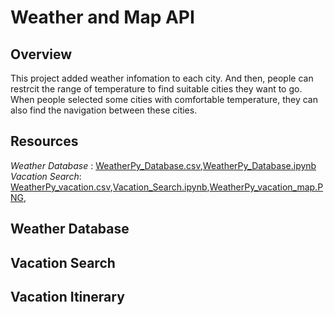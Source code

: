 # Weather and Map API
## Overview
This project added weather infomation to each city. And then, people can restrcit the range of temperature to find suitable cities they want to go. When people selected some cities with comfortable temperature, they can also find the navigation between these cities.
## Resources
*Weather Database* : [WeatherPy_Database.csv](https://github.com/cffhr99/Module6-Challenge/blob/main/WeatherPy_Database.csv),[WeatherPy_Database.ipynb](https://github.com/cffhr99/Module6-Challenge/blob/main/WeatherPy_Database.ipynb)
*Vacation Search*: [WeatherPy_vacation.csv](https://github.com/cffhr99/Module6-Challenge/blob/main/Vacation_Search/WeatherPy_vacation.csv),[Vacation_Search.ipynb](https://github.com/cffhr99/Module6-Challenge/blob/main/Vacation_Search/Vacation_Search.ipynb),[WeatherPy_vacation_map.PNG](https://github.com/cffhr99/Module6-Challenge/blob/main/Vacation_Search/WeatherPy_vacation_map.PNG),
## Weather Database

## Vacation Search

## Vacation Itinerary
